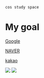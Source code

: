     cos study space

# My goal

[Google](https://www.google.com)

[NAVER](https://www.naver.com)

[kakao](https://www.kakaocorp.com)

<img src="https://img.shields.io/badge/JavaScript-F7E018?style=flat&logo=JavaScript&logoColor=white"/></a>
<img src="https://img.shields.io/badge/Python-3676AB?style=flat&logo=Python&logoColor=white"/></a>